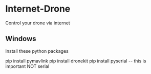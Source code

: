 # Internet-Drone
Control your drone via internet

## Windows

Install these python packages

pip install pymavlink
pip install dronekit
pip install pyserial -- this is important NOT serial



